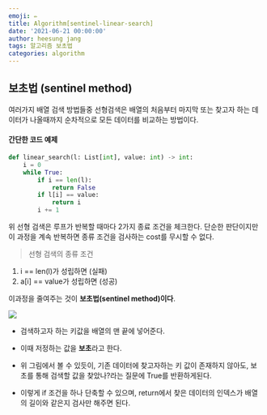 ```yaml
---
emoji: ✏️
title: Algorithm[sentinel-linear-search]
date: '2021-06-21 00:00:00'
author: heesung jang
tags: 알고리즘 보초법
categories: algorithm
---
```


## 보초법 (sentinel method)

여러가지 배열 검색 방법들중 선형검색은 배열의 처음부터 마지막 또는 찾고자 하는 데이터가 나올때까지 순차적으로 모든 데이터를 비교하는 방법이다.

#### 간단한 코드 예제

```python
def linear_search(l: List[int], value: int) -> int:
    i = 0
    while True:
        if i == len(l):
            return False
        if l[i] == value:
            return i
        i += 1
```

위 선형 검색은 루프가 반복할 때마다 2가지 종료 조건을 체크한다. 단순한 판단이지만 이 과정을 계속 반복하면 종류 조건을 검사하는 cost를 무시할 수 없다.

> 선형 검색의 종류 조건

1. i == len(l)가 성립하면 (실패)
2. a[i] == value가 성립하면 (성공)

이과정을 줄여주는 것이 **보초법(sentinel method)이다**.

![](https://images.velog.io/images/heesungj7/post/87ef5cba-992c-4b57-80f1-bbcde047fd11/%E1%84%89%E1%85%B3%E1%84%8F%E1%85%B3%E1%84%85%E1%85%B5%E1%86%AB%E1%84%89%E1%85%A3%E1%86%BA%202021-06-21%20%E1%84%8B%E1%85%A9%E1%84%92%E1%85%AE%209.44.52.png)

- 검색하고자 하는 키값을 배열의 맨 끝에 넣어준다.
- 이때 저정하는 값을 **보초**라고 한다.
- 위 그림에서 볼 수 있듯이, 기존 데이터에 찾고자하는 키 값이 존재하지 않아도, 보초를 통해 검색할 값을 찾았나?라는 질문에 True를 반환하게된다.

- 이렇게 if 조건을 하나 단축할 수 있으며, return에서 찾은 데이터의 인덱스가 배열의 길이와 같은지 검사만 해주면 된다.

```toc

```
